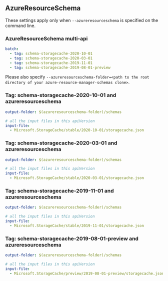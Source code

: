 ## AzureResourceSchema

These settings apply only when `--azureresourceschema` is specified on the command line.

### AzureResourceSchema multi-api

``` yaml $(azureresourceschema) && $(multiapi)
batch:
  - tag: schema-storagecache-2020-10-01
  - tag: schema-storagecache-2020-03-01
  - tag: schema-storagecache-2019-11-01
  - tag: schema-storagecache-2019-08-01-preview

```

Please also specify `--azureresourceschema-folder=<path to the root directory of your azure-resource-manager-schemas clone>`.

### Tag: schema-storagecache-2020-10-01 and azureresourceschema

``` yaml $(tag) == 'schema-storagecache-2020-10-01' && $(azureresourceschema)
output-folder: $(azureresourceschema-folder)/schemas

# all the input files in this apiVersion
input-file:
  - Microsoft.StorageCache/stable/2020-10-01/storagecache.json

```

### Tag: schema-storagecache-2020-03-01 and azureresourceschema

``` yaml $(tag) == 'schema-storagecache-2020-03-01' && $(azureresourceschema)
output-folder: $(azureresourceschema-folder)/schemas

# all the input files in this apiVersion
input-file:
  - Microsoft.StorageCache/stable/2020-03-01/storagecache.json

```

### Tag: schema-storagecache-2019-11-01 and azureresourceschema

``` yaml $(tag) == 'schema-storagecache-2019-11-01' && $(azureresourceschema)
output-folder: $(azureresourceschema-folder)/schemas

# all the input files in this apiVersion
input-file:
  - Microsoft.StorageCache/stable/2019-11-01/storagecache.json

```

### Tag: schema-storagecache-2019-08-01-preview and azureresourceschema

``` yaml $(tag) == 'schema-storagecache-2019-08-01-preview' && $(azureresourceschema)
output-folder: $(azureresourceschema-folder)/schemas

# all the input files in this apiVersion
input-file:
  - Microsoft.StorageCache/preview/2019-08-01-preview/storagecache.json

```
